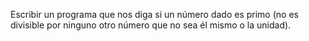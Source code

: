 Escribir un programa que nos diga si un número dado es primo (no es divisible por ninguno otro número que no sea él mismo o la unidad).